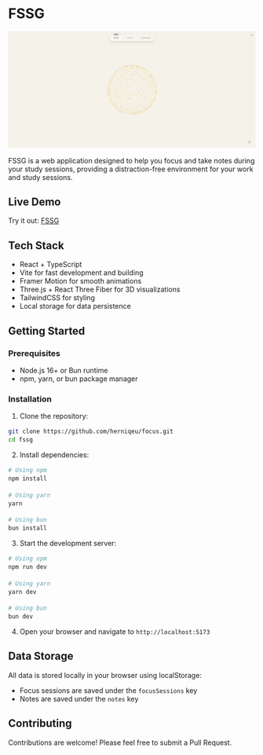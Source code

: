 # FSSG 

<div align="center">
  <img src=".github/assets/FOCUS.png" alt="FOCUS page" width="800"/>
</div>

FSSG is a web application designed to help you focus and take notes during your study sessions, providing a distraction-free environment for your work and study sessions.

## Live Demo
Try it out: [FSSG](https://future-seems-so-good.com/notes)

## Tech Stack
- React + TypeScript
- Vite for fast development and building
- Framer Motion for smooth animations
- Three.js + React Three Fiber for 3D visualizations
- TailwindCSS for styling
- Local storage for data persistence    

## Getting Started

### Prerequisites
- Node.js 16+ or Bun runtime
- npm, yarn, or bun package manager

### Installation

1. Clone the repository:
```bash
git clone https://github.com/herniqeu/focus.git
cd fssg
```

2. Install dependencies:
```bash
# Using npm
npm install

# Using yarn
yarn

# Using bun
bun install
```

3. Start the development server:
```bash
# Using npm
npm run dev

# Using yarn
yarn dev

# Using bun
bun dev
```

4. Open your browser and navigate to `http://localhost:5173`

## Data Storage
All data is stored locally in your browser using localStorage:
- Focus sessions are saved under the `focusSessions` key
- Notes are saved under the `notes` key

## Contributing
Contributions are welcome! Please feel free to submit a Pull Request.
